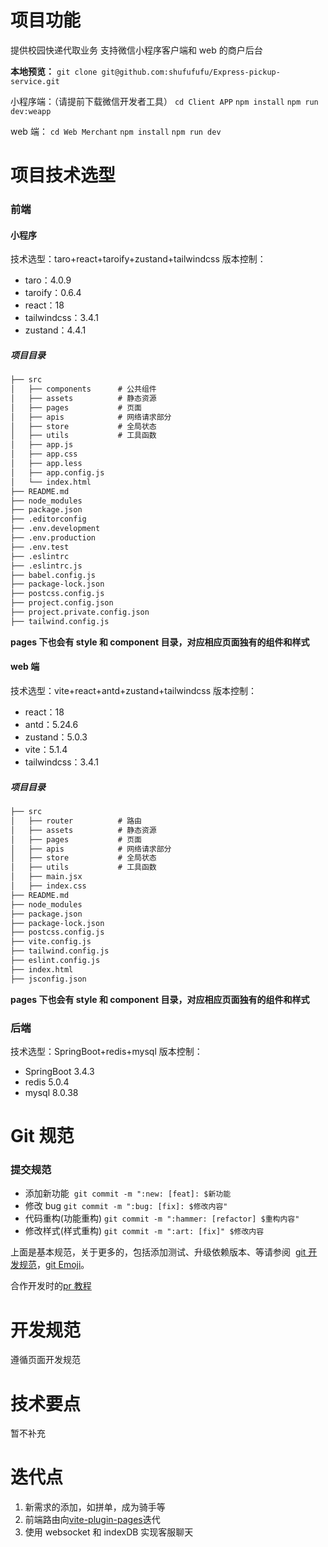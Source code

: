 # 项目功能

提供校园快递代取业务
支持微信小程序客户端和 web 的商户后台

**本地预览：**
`git clone git@github.com:shufufufu/Express-pickup-service.git`

小程序端：（请提前下载微信开发者工具）
`cd Client APP`
`npm install`
`npm run dev:weapp`

web 端：
`cd Web Merchant`
`npm install`
`npm run dev`

# 项目技术选型

### 前端

#### 小程序

技术选型：taro+react+taroify+zustand+tailwindcss
版本控制：

- taro：4.0.9
- taroify：0.6.4
- react：18
- tailwindcss：3.4.1
- zustand：4.4.1

##### 项目目录

```txt
├── src
│   ├── components      # 公共组件
│   ├── assets          # 静态资源
│   ├── pages           # 页面
│   ├── apis            # 网络请求部分
│   ├── store           # 全局状态
│   ├── utils           # 工具函数
│   ├── app.js
│   ├── app.css
│   ├── app.less
│   ├── app.config.js
│   └── index.html
├── README.md
├── node_modules
├── package.json
├── .editorconfig
├── .env.development
├── .env.production
├── .env.test
├── .eslintrc
├── .eslintrc.js
├── babel.config.js
├── package-lock.json
├── postcss.config.js
├── project.config.json
├── project.private.config.json
├── tailwind.config.js

```

**pages 下也会有 style 和 component 目录，对应相应页面独有的组件和样式**

#### web 端

技术选型：vite+react+antd+zustand+tailwindcss
版本控制：

- react：18
- antd：5.24.6
- zustand：5.0.3
- vite：5.1.4
- tailwindcss：3.4.1

##### 项目目录

```txt
├── src
│   ├── router          # 路由
│   ├── assets          # 静态资源
│   ├── pages           # 页面
│   ├── apis            # 网络请求部分
│   ├── store           # 全局状态
│   ├── utils           # 工具函数
│   ├── main.jsx
│   ├── index.css
├── README.md
├── node_modules
├── package.json
├── package-lock.json
├── postcss.config.js
├── vite.config.js
├── tailwind.config.js
├── eslint.config.js
├── index.html
├── jsconfig.json
```

**pages 下也会有 style 和 component 目录，对应相应页面独有的组件和样式**

### 后端

技术选型：SpringBoot+redis+mysql
版本控制：

- SpringBoot 3.4.3
- redis 5.0.4
- mysql 8.0.38

# Git 规范

### 提交规范

- 添加新功能  `git commit -m ":new: [feat]: $新功能`
- 修改 bug `git commit -m ":bug: [fix]: $修改内容"`
- 代码重构(功能重构) `git commit -m ":hammer: [refactor] $重构内容"`
- 修改样式(样式重构) `git commit -m ":art: [fix]" $修改内容`

上面是基本规范，关于更多的，包括添加测试、升级依赖版本、等请参阅  [git 开发规范](https://juejin.cn/post/6844903635533594632)，[git Emoji](https://github.com/liuchengxu/git-commit-emoji-cn)。

合作开发时的[pr 教程](https://juejin.cn/post/6949848117072101384)

# 开发规范

遵循页面开发规范

# 技术要点

暂不补充

# 迭代点

1. 新需求的添加，如拼单，成为骑手等
2. 前端路由向[vite-plugin-pages](https://github.com/hannoeru/vite-plugin-pages)迭代
3. 使用 websocket 和 indexDB 实现客服聊天
